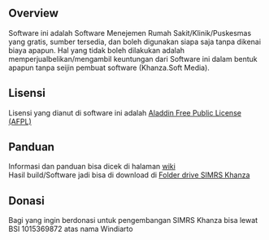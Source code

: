 ## Overview
Software ini adalah Software Menejemen Rumah Sakit/Klinik/Puskesmas yang gratis, sumber tersedia, dan boleh digunakan siapa saja tanpa dikenai biaya apapun. Hal yang tidak boleh dilakukan adalah memperjualbelikan/mengambil keuntungan dari Software ini dalam bentuk apapun tanpa seijin pembuat software (Khanza.Soft Media).  

## Lisensi
Lisensi yang dianut di software ini adalah [Aladdin Free Public License (AFPL)](https://spdx.org/licenses/Aladdin.html)  

## Panduan
Informasi dan panduan bisa dicek di halaman [wiki](https://github.com/mas-elkhanza/SIMRS-Khanza/wiki)  
Hasil build/Software jadi bisa di download di [Folder drive SIMRS Khanza](https://drive.google.com/drive/folders/0ByL--Jg6bdF7RG1NSlVTT2ZPODg)  

## Donasi
Bagi yang ingin berdonasi untuk pengembangan SIMRS Khanza bisa lewat BSI 1015369872 atas nama Windiarto  

